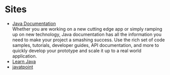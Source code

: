 # Sites

- [Java Documentation](https://docs.oracle.com/en/java/)
  <br/>Whether you are working on a new cutting edge app or simply ramping up on new technology, Java documentation has all the information you need to make your project a smashing success. Use the rich set of code samples, tutorials, developer guides, API documentation, and more to quickly develop your prototype and scale it up to a real world application.
- [Learn Java](https://dev.java/)
- [javatpoint](https://www.javatpoint.com/)